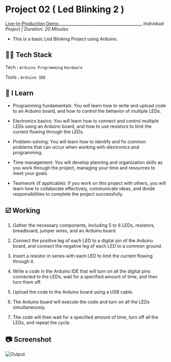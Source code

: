# Project 02 ( Led Blinking 2 )
[Live-In-Production Demo](https://wokwi.com/projects/363508918601001985)_________________________________________ _Individual Project | Duration: 20 Minutes_ <br>
- This is a basic Led Blinking Project using Arduino.

## 👨‍💻 Tech Stack
Tech : `Arduino Programming` `Hardware` <br>

Tools : `Arduino IDE`

## 📝 I Learn
- Programming fundamentals: You will learn how to write and upload code to an Arduino board, and how to control the behavior of multiple LEDs.

- Electronics basics: You will learn how to connect and control multiple LEDs using an Arduino board, and how to use resistors to limit the current flowing through the LEDs.

- Problem-solving: You will learn how to identify and fix common problems that can occur when working with electronics and programming.

- Time management: You will develop planning and organization skills as you work through the project, managing your time and resources to meet your goals.

- Teamwork (if applicable): If you work on this project with others, you will learn how to collaborate effectively, communicate ideas, and divide responsibilities to complete the project successfully.

## ☑️ Working
1. Gather the necessary components, including 5 to 6 LEDs, resistors, breadboard, jumper wires, and an Arduino board.

2. Connect the positive leg of each LED to a digital pin of the Arduino board, and connect the negative leg of each LED to a common ground.

3. Insert a resistor in series with each LED to limit the current flowing through it.

4. Write a code in the Arduino IDE that will turn on all the digital pins connected to the LEDs, wait for a specified amount of time, and then turn them off.

5. Upload the code to the Arduino board using a USB cable.

6. The Arduino board will execute the code and turn on all the LEDs simultaneously.

7. The code will then wait for a specified amount of time, turn off all the LEDs, and repeat the cycle.


## 📷 Screenshot

<img src="LED_BLINKING.png" alt="Output">


